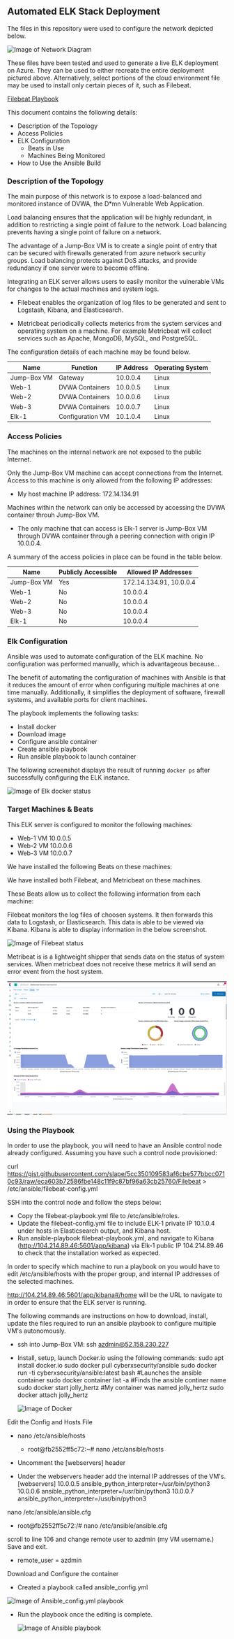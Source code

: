 ## Automated ELK Stack Deployment

The files in this repository were used to configure the network depicted below.


![Image of Network Diagram](https://github.com/patmckernan/Project-1/blob/main/images/Network-Diagram.png)


These files have been tested and used to generate a live ELK deployment on Azure. They can be used to either recreate the entire deployment pictured above. Alternatively, select portions of the cloud environment file may be used to install only certain pieces of it, such as Filebeat.

  
 [Filebeat Playbook](https://docs.google.com/document/d/1Vd87GFKld5CJpdCCVJa3g8_pBcIMst9NS-dW2OGLu4U/edit?usp=sharing)
 
 
  
This document contains the following details:
- Description of the Topology
- Access Policies
- ELK Configuration
  - Beats in Use
  - Machines Being Monitored
- How to Use the Ansible Build


### Description of the Topology

The main purpose of this network is to expose a load-balanced and monitored instance of DVWA, the D*mn Vulnerable Web Application.

Load balancing ensures that the application will be highly redundant, in addition to restricting a single point of failure to the network.
Load balancing prevents having a single point of failure on a network. 

The advantage of a Jump-Box VM is to create a single point of entry that can be secured with firewalls generated from azure network security groups. Load balancing protects against DoS attacks, and provide redundancy if one server were to become offline. 


Integrating an ELK server allows users to easily monitor the vulnerable VMs for changes to the actual machines and system logs.

- Filebeat enables the organization of log files to be generated and sent to Logstash, Kibana, and Elasticsearch. 

- Metricbeat periodically collects meterics from the system services and operating system on a machine. For example Metricbeat will collect services such as Apache, MongoDB, MySQL, and PostgreSQL.

The configuration details of each machine may be found below. 

| Name        	| Function         	| IP Address 	| Operating System 	|
|-------------	|------------------	|------------	|------------------	|
| Jump-Box VM 	| Gateway          	| 10.0.0.4   	| Linux            	|
| Web-1       	| DVWA Containers  	| 10.0.0.5   	| Linux            	|
| Web-2       	| DVWA Containers  	| 10.0.0.6   	| Linux            	|
| Web-3       	| DVWA Containers  	| 10.0.0.7   	| Linux            	|
| Elk-1       	| Configuration VM 	| 10.1.0.4   	| Linux            	|

### Access Policies

The machines on the internal network are not exposed to the public Internet. 

Only the Jump-Box VM machine can accept connections from the Internet. Access to this machine is only allowed from the following IP addresses:

- My host machine IP address: 172.14.134.91

Machines within the network can only be accessed by accessing the DVWA container throuh Jump-Box VM. 

- The only machine that can access is Elk-1 server is Jump-Box VM through DVWA container through a peering connection with origin IP 10.0.0.4.

A summary of the access policies in place can be found in the table below.


| Name        	| Publicly Accessible 	| Allowed IP Addresses    	|
|-------------	|---------------------	|-------------------------	|
| Jump-Box VM 	| Yes                 	| 172.14.134.91, 10.0.0.4 	|
| Web-1       	| No                  	| 10.0.0.4                	|
| Web-2       	| No                  	| 10.0.0.4                	|
| Web-3       	| No                  	| 10.0.0.4                	|
| Elk-1       	| No                  	| 10.0.0.4                	|

### Elk Configuration

Ansible was used to automate configuration of the ELK machine. No configuration was performed manually, which is advantageous because...

The benefit of automating the configuration of machines with Ansible is that it reduces the amount of error when configuring multiple machines at one time manually. Additionally, it simplifies the deployment of software, firewall systems, and available ports for client machines. 

The playbook implements the following tasks:

- Install docker
- Download image
- Configure ansible container
- Create ansible playbook
- Run ansible playbook to launch container

The following screenshot displays the result of running `docker ps` after successfully configuring the ELK instance.


![Image of Elk docker status](https://github.com/patmckernan/Project-1/blob/main/images/Elk%20docker%20status.png)



### Target Machines & Beats
This ELK server is configured to monitor the following machines:

- Web-1 VM 10.0.0.5
- Web-2 VM 10.0.0.6
- Web-3 VM 10.0.0.7

We have installed the following Beats on these machines:

We have installed both Filebeat, and Metricbeat on these machines. 

These Beats allow us to collect the following information from each machine:

Filebeat monitors the log files of choosen systems. It then forwards this data to Logstash, or Elasticsearch. This data is able to be viewed via Kibana. Kibana is able to display information in the below screenshot. 

![Image of Filebeat status](https://github.com/patmckernan/Project-1/blob/main/images/Filebeat.png)
  
Metribeat is is a lightweight shipper that sends data on the status of system services. When metricbeat does not receive these metrics it will send an error event from the host system. 

![Image of Metricbeat status](https://github.com/patmckernan/Project-1/blob/main/images/Metricbeat.png)

### Using the Playbook
In order to use the playbook, you will need to have an Ansible control node already configured. Assuming you have such a control node provisioned: 

curl https://gist.githubusercontent.com/slape/5cc350109583af6cbe577bbcc0710c93/raw/eca603b72586fbe148c11f9c87bf96a63cb25760/Filebeat > /etc/ansible/filebeat-config.yml

SSH into the control node and follow the steps below:
- Copy the filebeat-playbook.yml file to /etc/ansible/roles.
- Update the filebeat-config.yml file to include ELK-1 private IP 10.1.0.4 under hosts in Elasticsearch output, and Kibana host.
- Run ansible-playbook filebeat-playbook.yml, and navigate to Kibana (http://104.214.89.46:5601/app/kibana) via Elk-1 public IP 104.214.89.46 to check that the installation worked as expected.

In order to specify which machine to run a playbook on you would have to edit /etc/ansible/hosts with the proper group, and internal IP addresses of the selected machines.

http://104.214.89.46:5601/app/kibana#/home will be the URL to navigate to in order to ensure that the ELK server is running. 

The following commands are instructions on how to download, install, update the files required to run an ansible playbook to configure multiple VM's autonomously. 

- ssh into Jump-Box VM: ssh azdmin@52.158.230.227
- Install, setup, launch Docker.io using the following commands:
    sudo apt install docker.io
    sudo docker pull cyberxsecurity/ansible
    sudo docker run -ti cyberxsecurity/ansible:latest bash        #Launches the ansible container
    sudo docker container list -a                                 #Finds the ansible continer name
    sudo docker start jolly_hertz                                 #My container was named jolly_hertz
    sudo docker attach jolly_hertz
    
  ![Image of Docker](https://github.com/patmckernan/Project-1/blob/main/images/Docker.png)
    
Edit the Config and Hosts File
    
  - nano /etc/ansible/hosts
    - root@fb2552ff5c72:~# nano /etc/ansible/hosts
    
  - Uncomment the [webservers] header
  - Under the webservers header add the internal IP addresses of the VM's.
     [webservers]                                                                                                                                                       10.0.0.5 ansible_python_interpreter=/usr/bin/python3                                                                                                               10.0.0.6 ansible_python_interpreter=/usr/bin/python3                                                                                                               10.0.0.7 ansible_python_interpreter=/usr/bin/python3
     
  nano /etc/ansible/ansible.cfg
  - root@fb2552ff5c72:/# nano /etc/ansible/ansible.cfg
      
  scroll to line 106 and change remote user to azdmin (my VM username.) Save and exit.
  - remote_user = azdmin

Download and Configure the container
 
 - Created a playbook called ansible_config.yml
  
  ![Image of Ansible_config.yml playbook](https://github.com/patmckernan/Project-1/blob/main/images/Ansible_config.yml.png)                                                                                                                                                                                                  
    
- Run the playbook once the editing is complete.
    
  ![Image of Ansible playbook](https://github.com/patmckernan/Project-1/blob/main/images/Ansible%20playbook.png)  
 
     
     
 
     
